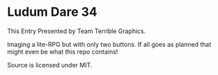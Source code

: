 # Ludum Dare 34

This Entry Presented by Team Terrible Graphics.

Imaging a lite-RPG but with only two buttons. If all goes as planned that might even be what this repo contains!

Source is licensed under MIT.
